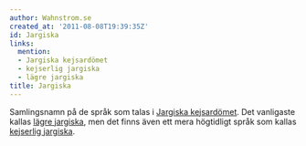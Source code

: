 ```yaml
---
author: Wahnstrom.se
created_at: '2011-08-08T19:39:35Z'
id: Jargiska
links:
  mention:
  - Jargiska kejsardömet
  - kejserlig jargiska
  - lägre jargiska
title: Jargiska
---
```


Samlingsnamn på de språk som talas i [Jargiska kejsardömet]. Det vanligaste kallas [lägre jargiska],
men det finns även ett mera högtidligt språk som kallas [kejserlig jargiska].

  [Jargiska kejsardömet]: Jargiska_kejsardömet
  [lägre jargiska]: lägre_jargiska
  [kejserlig jargiska]: kejserlig_jargiska